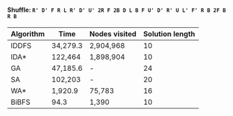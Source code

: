 #### Shuffle: `R' D' F R L R' D' U' 2R F 2B D L B F U' D' R' U L' F' R B 2F B R B`
| Algorithm | Time | Nodes visited | Solution length |
| ----- | ----- | ----- | ----- |
| IDDFS | 34,279.3 | 2,904,968 | 10 |
| IDA* | 122,464 | 1,898,904 | 10 |
| GA | 47,185.6 | - | 24 |
| SA | 102,203 | - | 20 |
| WA* | 1,920.9 | 75,783 | 16 |
| BiBFS | 94.3 | 1,390 | 10 |